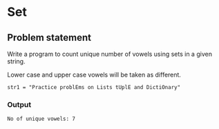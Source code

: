 # Set

## Problem statement
Write a program to count unique number of vowels using sets in a given string.

Lower case and upper case vowels will be taken as different.

```
str1 = "Practice problEms on Lists tUplE and DictiOnary"
```

### Output
```
No of unique vowels: 7
```